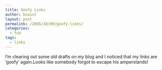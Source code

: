 ```yaml
---
title: Goofy Links
author: bsoist
layout: post
permalink: /2005/10/09/goofy-links/
categories:
  - fun
tags:
  - links
---
```

I&#8217;m clearing out some old drafts on my blog and I noticed that my links are &#8216;goofy&#8217; again.Looks like somebody forgot to escape his amperstands!
